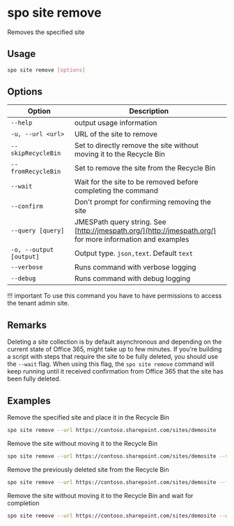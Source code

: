 # spo site remove

Removes the specified site

## Usage

```sh
spo site remove [options]
```

## Options

Option|Description
------|-----------
`--help`|output usage information
`-u, --url <url>`|URL of the site to remove
`--skipRecycleBin`|Set to directly remove the site without moving it to the Recycle Bin
`--fromRecycleBin`|Set to remove the site from the Recycle Bin
`--wait`|Wait for the site to be removed before completing the command
`--confirm`|Don't prompt for confirming removing the site
`--query [query]`|JMESPath query string. See [http://jmespath.org/](http://jmespath.org/) for more information and examples
`-o, --output [output]`|Output type. `json,text`. Default `text`
`--verbose`|Runs command with verbose logging
`--debug`|Runs command with debug logging

!!! important
    To use this command you have to have permissions to access the tenant admin site.

## Remarks

Deleting a site collection is by default asynchronous and depending on the current state of Office 365, might take up to few minutes. If you're building a script with steps that require the site to be fully deleted, you should use the `--wait` flag. When using this flag, the `spo site remove` command will keep running until it received confirmation from Office 365 that the site has been fully deleted.

## Examples

Remove the specified site and place it in the Recycle Bin

```sh
spo site remove --url https://contoso.sharepoint.com/sites/demosite
```

Remove the site without moving it to the Recycle Bin

```sh
spo site remove --url https://contoso.sharepoint.com/sites/demosite --skipRecycleBin
```

Remove the previously deleted site from the Recycle Bin

```sh
spo site remove --url https://contoso.sharepoint.com/sites/demosite --fromRecycleBin
```

Remove the site without moving it to the Recycle Bin and wait for completion

```sh
spo site remove --url https://contoso.sharepoint.com/sites/demosite --wait --skipRecycleBin
```
